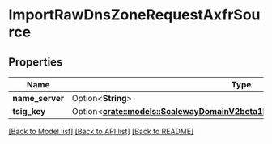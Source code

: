 # ImportRawDnsZoneRequestAxfrSource

## Properties

Name | Type | Description | Notes
------------ | ------------- | ------------- | -------------
**name_server** | Option<**String**> |  | [optional]
**tsig_key** | Option<[**crate::models::ScalewayDomainV2beta1ImportRawDnsZoneRequestTsigKey**](scaleway.domain.v2beta1.ImportRawDNSZoneRequest.TsigKey.md)> |  | [optional]

[[Back to Model list]](../README.md#documentation-for-models) [[Back to API list]](../README.md#documentation-for-api-endpoints) [[Back to README]](../README.md)


